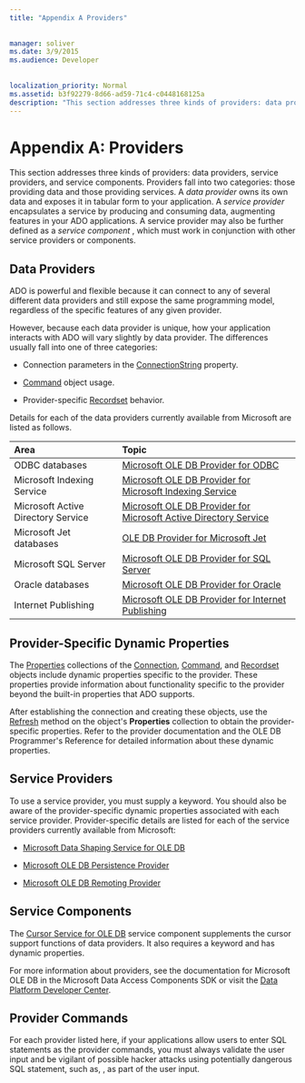 ```yaml
---
title: "Appendix A Providers"
  
  
manager: soliver
ms.date: 3/9/2015
ms.audience: Developer
 
  
localization_priority: Normal
ms.assetid: b3f92279-8d66-ad59-71c4-c0448168125a
description: "This section addresses three kinds of providers: data providers, service providers, and service components. Providers fall into two categories: those providing data and those providing services. A data provider owns its own data and exposes it in tabular form to your application. A service provider encapsulates a service by producing and consuming data, augmenting features in your ADO applications. A service provider may also be further defined as a service component , which must work in conjunction with other service providers or components."
---
```


# Appendix A: Providers

This section addresses three kinds of providers: data providers, service providers, and service components. Providers fall into two categories: those providing data and those providing services. A  *data provider*  owns its own data and exposes it in tabular form to your application. A  *service provider*  encapsulates a service by producing and consuming data, augmenting features in your ADO applications. A service provider may also be further defined as a  *service component*  , which must work in conjunction with other service providers or components. 
  
## Data Providers

ADO is powerful and flexible because it can connect to any of several different data providers and still expose the same programming model, regardless of the specific features of any given provider.
  
However, because each data provider is unique, how your application interacts with ADO will vary slightly by data provider. The differences usually fall into one of three categories:
  
- Connection parameters in the [ConnectionString](connectionstring-property-ado.md) property. 
    
- [Command](command-object-ado.md) object usage. 
    
- Provider-specific [Recordset](recordset-object-ado.md) behavior. 
    
Details for each of the data providers currently available from Microsoft are listed as follows.
  
|**Area**|**Topic**|
|:-----|:-----|
|ODBC databases  <br/> |[Microsoft OLE DB Provider for ODBC](microsoft-ole-db-provider-for-odbc.md) <br/> |
|Microsoft Indexing Service  <br/> |[Microsoft OLE DB Provider for Microsoft Indexing Service](microsoft-ole-db-provider-for-microsoft-indexing-service.md) <br/> |
|Microsoft Active Directory Service  <br/> |[Microsoft OLE DB Provider for Microsoft Active Directory Service](microsoft-ole-db-provider-for-microsoft-active-directory-service.md) <br/> |
|Microsoft Jet databases  <br/> |[OLE DB Provider for Microsoft Jet](microsoft-ole-db-provider-for-microsoft-jet.md) <br/> |
|Microsoft SQL Server  <br/> |[Microsoft OLE DB Provider for SQL Server](microsoft-ole-db-provider-for-sql-server.md) <br/> |
|Oracle databases  <br/> |[Microsoft OLE DB Provider for Oracle](microsoft-ole-db-provider-for-oracle.md) <br/> |
|Internet Publishing  <br/> |[Microsoft OLE DB Provider for Internet Publishing](microsoft-ole-db-provider-for-internet-publishing.md) <br/> |
   
## Provider-Specific Dynamic Properties

The [Properties](properties-collection-ado.md) collections of the [Connection](connection-object-ado.md), [Command](command-object-ado.md), and [Recordset](recordset-object-ado.md) objects include dynamic properties specific to the provider. These properties provide information about functionality specific to the provider beyond the built-in properties that ADO supports. 
  
After establishing the connection and creating these objects, use the [Refresh](refresh-method-ado.md) method on the object's **Properties** collection to obtain the provider-specific properties. Refer to the provider documentation and the OLE DB Programmer's Reference for detailed information about these dynamic properties. 
  
## Service Providers

To use a service provider, you must supply a keyword. You should also be aware of the provider-specific dynamic properties associated with each service provider. Provider-specific details are listed for each of the service providers currently available from Microsoft:
  
- [Microsoft Data Shaping Service for OLE DB](microsoft-data-shaping-service-for-ole-db-ado-service-provider.md)
    
- [Microsoft OLE DB Persistence Provider](microsoft-ole-db-persistence-provider-ado-service-provider.md)
    
- [Microsoft OLE DB Remoting Provider](microsoft-ole-db-remoting-provider-ado-service-provider.md)
    
## Service Components

The [Cursor Service for OLE DB](microsoft-cursor-service-for-ole-db-ado-service-component.md) service component supplements the cursor support functions of data providers. It also requires a keyword and has dynamic properties. 
  
For more information about providers, see the documentation for Microsoft OLE DB in the Microsoft Data Access Components SDK or visit the [Data Platform Developer Center](http://msdn.microsoft.com/en-us/data/default.aspx).
  
## Provider Commands

For each provider listed here, if your applications allow users to enter SQL statements as the provider commands, you must always validate the user input and be vigilant of possible hacker attacks using potentially dangerous SQL statement, such as, , as part of the user input.
  

